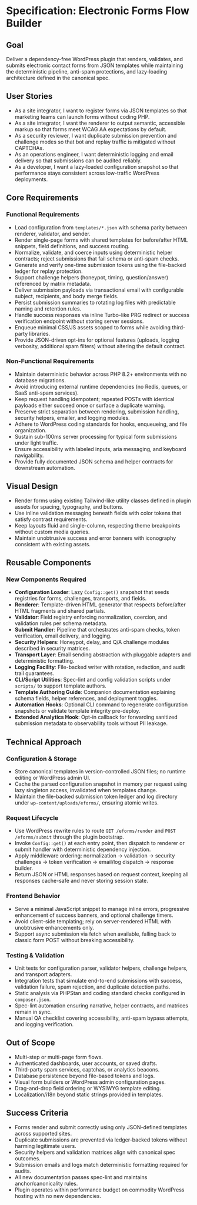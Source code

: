# Specification: Electronic Forms Flow Builder

## Goal
Deliver a dependency-free WordPress plugin that renders, validates, and submits electronic contact forms from JSON templates while maintaining the deterministic pipeline, anti-spam protections, and lazy-loading architecture defined in the canonical spec.

## User Stories
- As a site integrator, I want to register forms via JSON templates so that marketing teams can launch forms without coding PHP.
- As a site integrator, I want the renderer to output semantic, accessible markup so that forms meet WCAG AA expectations by default.
- As a security reviewer, I want duplicate submission prevention and challenge modes so that bot and replay traffic is mitigated without CAPTCHAs.
- As an operations engineer, I want deterministic logging and email delivery so that submissions can be audited reliably.
- As a developer, I want a lazy-loaded configuration snapshot so that performance stays consistent across low-traffic WordPress deployments.

## Core Requirements

### Functional Requirements
- Load configuration from `templates/*.json` with schema parity between renderer, validator, and sender.
- Render single-page forms with shared templates for before/after HTML snippets, field definitions, and success routing.
- Normalize, validate, and coerce inputs using deterministic helper contracts; reject submissions that fail schema or anti-spam checks.
- Generate and verify one-time submission tokens using the file-backed ledger for replay protection.
- Support challenge helpers (honeypot, timing, question/answer) referenced by matrix metadata.
- Deliver submission payloads via transactional email with configurable subject, recipients, and body merge fields.
- Persist submission summaries to rotating log files with predictable naming and retention rules.
- Handle success responses via inline Turbo-like PRG redirect or success verification endpoint without storing server sessions.
- Enqueue minimal CSS/JS assets scoped to forms while avoiding third-party libraries.
- Provide JSON-driven opt-ins for optional features (uploads, logging verbosity, additional spam filters) without altering the default contract.

### Non-Functional Requirements
- Maintain deterministic behavior across PHP 8.2+ environments with no database migrations.
- Avoid introducing external runtime dependencies (no Redis, queues, or SaaS anti-spam services).
- Keep request handling idempotent; repeated POSTs with identical payloads either succeed once or surface a duplicate warning.
- Preserve strict separation between rendering, submission handling, security helpers, emailer, and logging modules.
- Adhere to WordPress coding standards for hooks, enqueueing, and file organization.
- Sustain sub-100ms server processing for typical form submissions under light traffic.
- Ensure accessibility with labeled inputs, aria messaging, and keyboard navigability.
- Provide fully documented JSON schema and helper contracts for downstream automation.

## Visual Design
- Render forms using existing Tailwind-like utility classes defined in plugin assets for spacing, typography, and buttons.
- Use inline validation messaging beneath fields with color tokens that satisfy contrast requirements.
- Keep layouts fluid and single-column, respecting theme breakpoints without custom media queries.
- Maintain unobtrusive success and error banners with iconography consistent with existing assets.

## Reusable Components

### New Components Required
- **Configuration Loader**: Lazy `Config::get()` snapshot that seeds registries for forms, challenges, transports, and fields.
- **Renderer**: Template-driven HTML generator that respects before/after HTML fragments and shared partials.
- **Validator**: Field registry enforcing normalization, coercion, and validation rules per schema metadata.
- **Submit Handler**: Pipeline that orchestrates anti-spam checks, token verification, email delivery, and logging.
- **Security Helpers**: Honeypot, delay, and Q/A challenge modules described in security matrices.
- **Transport Layer**: Email sending abstraction with pluggable adapters and deterministic formatting.
- **Logging Facility**: File-backed writer with rotation, redaction, and audit trail guarantees.
- **CLI/Script Utilities**: Spec-lint and config validation scripts under `scripts/` to support template authors.
- **Template Authoring Guide**: Companion documentation explaining schema fields, helper references, and deployment toggles.
- **Automation Hooks**: Optional CLI command to regenerate configuration snapshots or validate template integrity pre-deploy.
- **Extended Analytics Hook**: Opt-in callback for forwarding sanitized submission metadata to observability tools without PII leakage.

## Technical Approach

### Configuration & Storage
- Store canonical templates in version-controlled JSON files; no runtime editing or WordPress admin UI.
- Cache the parsed configuration snapshot in memory per request using lazy singleton access, invalidated when templates change.
- Maintain the file-backed submission token ledger and log directory under `wp-content/uploads/eforms/`, ensuring atomic writes.

### Request Lifecycle
- Use WordPress rewrite rules to route `GET /eforms/render` and `POST /eforms/submit` through the plugin bootstrap.
- Invoke `Config::get()` at each entry point, then dispatch to renderer or submit handler with deterministic dependency injection.
- Apply middleware ordering: normalization → validation → security challenges → token verification → email/log dispatch → response builder.
- Return JSON or HTML responses based on request context, keeping all responses cache-safe and never storing session state.

### Frontend Behavior
- Serve a minimal JavaScript snippet to manage inline errors, progressive enhancement of success banners, and optional challenge timers.
- Avoid client-side templating; rely on server-rendered HTML with unobtrusive enhancements only.
- Support async submission via fetch when available, falling back to classic form POST without breaking accessibility.

### Testing & Validation
- Unit tests for configuration parser, validator helpers, challenge helpers, and transport adapters.
- Integration tests that simulate end-to-end submissions with success, validation failure, spam rejection, and duplicate detection paths.
- Static analysis via PHPStan and coding standard checks configured in `composer.json`.
- Spec-lint automation ensuring narrative, helper contracts, and matrices remain in sync.
- Manual QA checklist covering accessibility, anti-spam bypass attempts, and logging verification.

## Out of Scope
- Multi-step or multi-page form flows.
- Authenticated dashboards, user accounts, or saved drafts.
- Third-party spam services, captchas, or analytics beacons.
- Database persistence beyond file-based tokens and logs.
- Visual form builders or WordPress admin configuration pages.
- Drag-and-drop field ordering or WYSIWYG template editing.
- Localization/i18n beyond static strings provided in templates.

## Success Criteria
- Forms render and submit correctly using only JSON-defined templates across supported sites.
- Duplicate submissions are prevented via ledger-backed tokens without harming legitimate users.
- Security helpers and validation matrices align with canonical spec outcomes.
- Submission emails and logs match deterministic formatting required for audits.
- All new documentation passes spec-lint and maintains anchor/canonicality rules.
- Plugin operates within performance budget on commodity WordPress hosting with no new dependencies.

